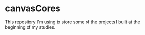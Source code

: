 # canvasCores

This repository I'm using to store some of the projects I built at the beginning of my studies.
